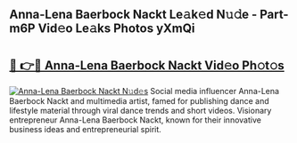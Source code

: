## Anna-Lena Baerbock Nackt Le𝚊k𝚎d N𝚞𝚍e - Part-m6P Vid𝚎o Le𝚊ks Photos yXmQi

# <h2><a href="http://fb87swz.evod.top/?m=Anna-Lena+Baerbock+Nackt">🔗 👉🔴 Anna-Lena Baerbock Nackt Vid𝚎o Ph𝚘t𝚘s</a></h2>

[![Anna-Lena Baerbock Nackt N𝚞d𝚎s](https://i.imgur.com/8V9OHl7.gif)](http://fb87swz.evod.top/?m=Anna-Lena+Baerbock+Nackt)
Social media influencer Anna-Lena Baerbock Nackt and multimedia artist, famed for publishing dance and lifestyle material through viral dance trends and short videos. Visionary entrepreneur Anna-Lena Baerbock Nackt, known for their innovative business ideas and entrepreneurial spirit. 
